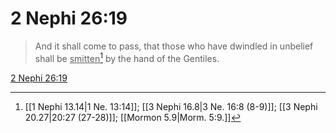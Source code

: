 # 2 Nephi 26:19

> And it shall come to pass, that those who have dwindled in unbelief shall be <u>smitten</u>[^a] by the hand of the Gentiles.

[2 Nephi 26:19](https://www.churchofjesuschrist.org/study/scriptures/bofm/2-ne/26?lang=eng&id=p19#p19)


[^a]: [[1 Nephi 13.14|1 Ne. 13:14]]; [[3 Nephi 16.8|3 Ne. 16:8 (8-9)]]; [[3 Nephi 20.27|20:27 (27-28)]]; [[Mormon 5.9|Morm. 5:9.]]
